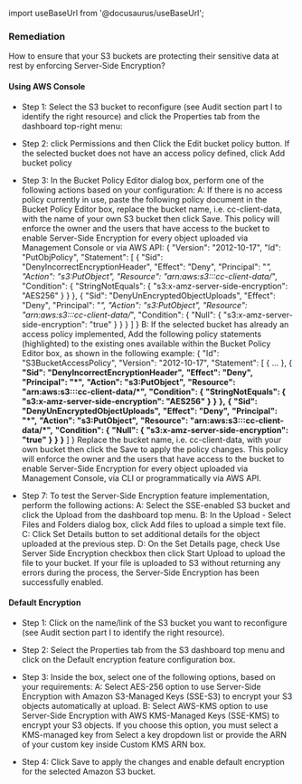 import useBaseUrl from '@docusaurus/useBaseUrl';

### Remediation
How to ensure that your S3 buckets are protecting their sensitive data at rest by enforcing Server-Side Encryption?

#### Using AWS Console

- Step 1: Select the S3 bucket to reconfigure (see Audit section part I to identify the right resource) and click the Properties tab from the dashboard top-right menu:
					
- Step 2: click Permissions and then Click the Edit bucket policy button. If the selected bucket does not have an access policy defined, click Add bucket policy

- Step 3: In the Bucket Policy Editor dialog box, perform one of the following actions based on your configuration:
			 A: If there is no access policy currently in use, paste the following policy document in the Bucket Policy Editor box, replace the bucket name, i.e. cc-client-data, with the name of your own S3 bucket then click Save. This policy will enforce the owner and the users that have access to the bucket to enable Server-Side Encryption for every object uploaded via Management Console or via AWS API:
					{
  "Version": "2012-10-17",
  "Id": "PutObjPolicy",
  "Statement": [
    {
      "Sid": "DenyIncorrectEncryptionHeader",
      "Effect": "Deny",
      "Principal": "*",
      "Action": "s3:PutObject",
      "Resource": "arn:aws:s3:::cc-client-data/*",
      "Condition": {
        "StringNotEquals": {
          "s3:x-amz-server-side-encryption": "AES256"
        }
      }
    },
    {
      "Sid": "DenyUnEncryptedObjectUploads",
      "Effect": "Deny",
      "Principal": "*",
      "Action": "s3:PutObject",
      "Resource": "arn:aws:s3:::cc-client-data/*",
      "Condition": {
        "Null": {
          "s3:x-amz-server-side-encryption": "true"
        }
      }
    }
  ]
}
			 B: If the selected bucket has already an access policy implemented, Add the following policy statements (highlighted) to the existing ones available within the Bucket Policy Editor box, as shown in the following example:
					{
  "Id": "S3BucketAccessPolicy",
  "Version": "2012-10-17",
  "Statement": [
    {
      ...
    },
    {
    **"Sid": "DenyIncorrectEncryptionHeader",**
    **"Effect": "Deny",**
    **"Principal": "*",**
    **"Action": "s3:PutObject",**
    **"Resource": "arn:aws:s3:::cc-client-data/*",**
    **"Condition": {**
      **"StringNotEquals": {**
        **"s3:x-amz-server-side-encryption": "AES256"**
      **}**
    **}**
  **},**
  **{**
    **"Sid": "DenyUnEncryptedObjectUploads",**
    **"Effect": "Deny",**
    **"Principal": "*",**
    **"Action": "s3:PutObject",**
    **"Resource": "arn:aws:s3:::cc-client-data/*",**
    **"Condition": {**
      **"Null": {**
        **"s3:x-amz-server-side-encryption": "true"**
      **}**
    **}**
  **}**
  ]
}
				Replace the bucket name, i.e. cc-client-data, with your own bucket then click the Save to apply the policy changes. This policy will enforce the owner and the users that have access to the bucket to enable Server-Side Encryption for every object uploaded via Management Console, via CLI or programmatically via AWS API.

- Step 7: To test the Server-Side Encryption feature implementation, perform the following actions:
			 A: Select the SSE-enabled S3 bucket and click the Upload from the dashboard top menu.
			 B: In the Upload - Select Files and Folders dialog box, click Add files to upload a simple text file.
			 C: Click Set Details button to set additional details for the object uploaded at the previous step.
			 D: On the Set Details page, check Use Server Side Encryption checkbox then click Start Upload to upload the file to your bucket. If your file is uploaded to S3 without returning any errors during the process, the Server-Side Encryption has been successfully enabled.

#### **Default Encryption**

- Step 1: Click on the name/link of the S3 bucket you want to reconfigure (see Audit section part I to identify the right resource).

- Step 2: Select the Properties tab from the S3 dashboard top menu and click on the Default encryption feature configuration box.

- Step 3: Inside the box, select one of the following options, based on your requirements:
       A: Select AES-256 option to use Server-Side Encryption with Amazon S3-Managed Keys (SSE-S3) to encrypt your S3 objects automatically at upload.
			 B: Select AWS-KMS option to use Server-Side Encryption with AWS KMS-Managed Keys (SSE-KMS) to encrypt your S3 objects. If you choose this option, you must select a KMS-managed key from Select a key dropdown list or provide the ARN of your custom key inside Custom KMS ARN box.

- Step 4: Click Save to apply the changes and enable default encryption for the selected Amazon S3 bucket.